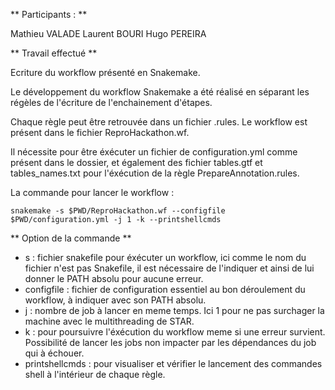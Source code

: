 
** Participants : **

Mathieu VALADE
Laurent BOURI
Hugo PEREIRA

** Travail effectué **

Ecriture du workflow présenté en Snakemake.

Le développement du workflow Snakemake a été réalisé en séparant les régèles de l'écriture de l'enchainement d'étapes.

Chaque règle peut être retrouvée dans un fichier .rules. Le workflow est présent dans le fichier ReproHackathon.wf.

Il nécessite pour être éxécuter un fichier de configuration.yml comme présent dans le dossier, et également des fichier tables.gtf et tables_names.txt pour l'éxécution de la règle PrepareAnnotation.rules.

La commande pour lancer le workflow :

    snakemake -s $PWD/ReproHackathon.wf --configfile $PWD/configuration.yml -j 1 -k --printshellcmds
    
** Option de la commande **
- s : fichier snakefile pour éxécuter un workflow, ici comme le nom du fichier n'est pas Snakefile, il est nécessaire de l'indiquer et ainsi de lui donner le PATH absolu pour aucune erreur.
- configfile : fichier de configuration essentiel au bon déroulement du workflow, à indiquer avec son PATH absolu.
- j : nombre de job à lancer en meme temps. Ici 1 pour ne pas surchager la machine avec le multithreading de STAR.
- k : pour poursuivre l'éxécution du workflow meme si une erreur survient. Possibilité de lancer les jobs non impacter par les dépendances du job qui à échouer.
- printshellcmds : pour visualiser et vérifier le lancement des commandes shell à l'intérieur de chaque règle.
